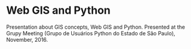 # Web GIS and Python
Presentation about GIS concepts, Web GIS and Python. Presented at the Grupy Meeting (Grupo de Usuários Python do Estado de São Paulo), November, 2016.
